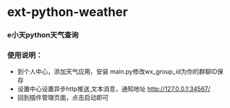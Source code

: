 # ext-python-weather

### e小天python天气查询

### 使用说明：

- 到个人中心，添加天气应用，安装 main.py修改wx_group_id为你的群聊ID保存
- 设置中心设置异步http推送,文本消息，通知地址 http://127.0.0.1:34567/
- 回到插件管理页面，点击启动即可